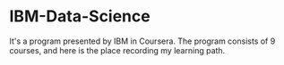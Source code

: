 # IBM-Data-Science
It's a program presented by IBM in Coursera. The program consists of 9 courses, and here is the place recording my learning path.
